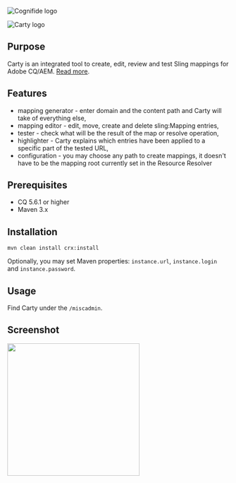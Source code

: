 ![Cognifide logo](http://cognifide.com/~/media/wireframe/int/images/cognifide_logo.png)
 
![Carty logo](http://cognifide.github.io/Carty/assets/media/logo-carty.png)

## Purpose

Carty is an integrated tool to create, edit, review and test Sling mappings for Adobe CQ/AEM. [Read more](http://cognifide.github.io/Carty/).

## Features
 
* mapping generator - enter domain and the content path and Carty will take of everything else,
* mapping editor - edit, move, create and delete sling:Mapping entries,
* tester - check what will be the result of the map or resolve operation,
* highlighter - Carty explains which entries have been applied to a specific part of the tested URL,
* configuration - you may choose any path to create mappings, it doesn't have to be the mapping root currently set in the Resource Resolver
 
## Prerequisites
 
* CQ 5.6.1 or higher
* Maven 3.x
 
## Installation
 
    mvn clean install crx:install

Optionally, you may set Maven properties: `instance.url`, `instance.login` and `instance.password`.

## Usage
 
Find Carty under the `/miscadmin`.

## Screenshot

<img src="http://cognifide.github.io/Carty/assets/media/carty-screenshot.png" height="300"/>
